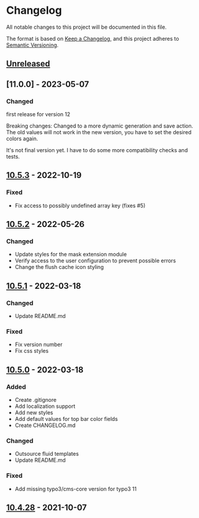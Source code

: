 # Changelog
All notable changes to this project will be documented in this file.

The format is based on [Keep a Changelog](https://keepachangelog.com/en/1.0.0/),
and this project adheres to [Semantic Versioning](https://semver.org/spec/v2.0.0.html).

## [Unreleased]

## [11.0.0] - 2023-05-07
### Changed
first release for version 12

Breaking changes:
Changed to a more dynamic generation and save action.
The old values will not work in the new version, you have to set the desired colors again.

It's not final version yet.
I have to do some more compatibility checks and tests.

## [10.5.3] - 2022-10-19
### Fixed
- Fix access to possibly undefined array key (fixes #5)

## [10.5.2] - 2022-05-26
### Changed
- Update styles for the mask extension module
- Verify access to the user configuration to prevent possible errors
- Change the flush cache icon styling

## [10.5.1] - 2022-03-18
### Changed
- Update README.md

### Fixed
- Fix version number
- Fix css styles

## [10.5.0] - 2022-03-18
### Added
- Create .gitignore
- Add localization support
- Add new styles
- Add default values for top bar color fields
- Create CHANGELOG.md

### Changed
- Outsource fluid templates
- Update README.md

### Fixed
- Add missing typo3/cms-core version for typo3 11

## [10.4.28] - 2021-10-07

[Unreleased]: https://github.com/Dominik-Sch/skins/compare/v10.5.3...HEAD
[10.5.3]: https://github.com/Dominik-Sch/skins/compare/v10.5.2...10.5.3
[10.5.2]: https://github.com/Dominik-Sch/skins/compare/v10.5.1...10.5.2
[10.5.1]: https://github.com/Dominik-Sch/skins/compare/v10.5.0...10.5.1
[10.5.0]: https://github.com/Dominik-Sch/skins/compare/v10.4.28...10.5.0
[10.4.28]: https://github.com/Dominik-Sch/skins/releases/tag/v10.4.28
